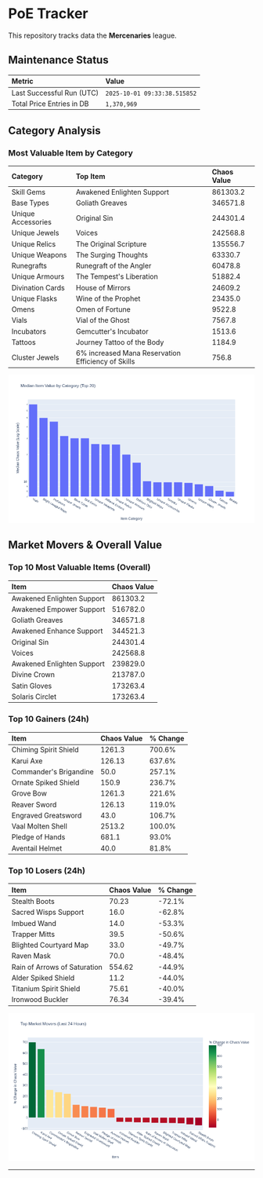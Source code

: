# PoE Tracker

This repository tracks data the **Mercenaries** league.

## Maintenance Status

<!-- START_MAINTENANCE -->
| Metric | Value |
|:---|:---|
| Last Successful Run (UTC) | `2025-10-01 09:33:38.515852` |
| Total Price Entries in DB | `1,370,969` |

<!-- END_MAINTENANCE -->

## Category Analysis

<!-- START_CATEGORY_ANALYSIS -->
### Most Valuable Item by Category
| Category | Top Item | Chaos Value |
| :--- | :--- | :--- |
| Skill Gems | Awakened Enlighten Support | 861303.2 |
| Base Types | Goliath Greaves | 346571.8 |
| Unique Accessories | Original Sin | 244301.4 |
| Unique Jewels | Voices | 242568.8 |
| Unique Relics | The Original Scripture | 135556.7 |
| Unique Weapons | The Surging Thoughts | 63330.7 |
| Runegrafts | Runegraft of the Angler | 60478.8 |
| Unique Armours | The Tempest's Liberation | 51882.4 |
| Divination Cards | House of Mirrors | 24609.2 |
| Unique Flasks | Wine of the Prophet | 23435.0 |
| Omens | Omen of Fortune | 9522.8 |
| Vials | Vial of the Ghost | 7567.8 |
| Incubators | Gemcutter's Incubator | 1513.6 |
| Tattoos | Journey Tattoo of the Body | 1184.9 |
| Cluster Jewels | 6% increased Mana Reservation Efficiency of Skills | 756.8 |


![Category Analysis Chart](charts/category_analysis.png)
<!-- END_CATEGORY_ANALYSIS -->

## Market Movers & Overall Value

<!-- START_ANALYSIS -->
### Top 10 Most Valuable Items (Overall)
| Item | Chaos Value |
| :--- | :--- |
| Awakened Enlighten Support | 861303.2 |
| Awakened Empower Support | 516782.0 |
| Goliath Greaves | 346571.8 |
| Awakened Enhance Support | 344521.3 |
| Original Sin | 244301.4 |
| Voices | 242568.8 |
| Awakened Enlighten Support | 239829.0 |
| Divine Crown | 213787.0 |
| Satin Gloves | 173263.4 |
| Solaris Circlet | 173263.4 |

### Top 10 Gainers (24h)
| Item | Chaos Value | % Change |
| :--- | :--- | :--- |
| Chiming Spirit Shield | 1261.3 | 700.6% |
| Karui Axe | 126.13 | 637.6% |
| Commander's Brigandine | 50.0 | 257.1% |
| Ornate Spiked Shield | 150.9 | 236.7% |
| Grove Bow | 1261.3 | 221.6% |
| Reaver Sword | 126.13 | 119.0% |
| Engraved Greatsword | 43.0 | 106.7% |
| Vaal Molten Shell | 2513.2 | 100.0% |
| Pledge of Hands | 681.1 | 93.0% |
| Aventail Helmet | 40.0 | 81.8% |

### Top 10 Losers (24h)
| Item | Chaos Value | % Change |
| :--- | :--- | :--- |
| Stealth Boots | 70.23 | -72.1% |
| Sacred Wisps Support | 16.0 | -62.8% |
| Imbued Wand | 14.0 | -53.3% |
| Trapper Mitts | 39.5 | -50.6% |
| Blighted Courtyard Map | 33.0 | -49.7% |
| Raven Mask | 70.0 | -48.4% |
| Rain of Arrows of Saturation | 554.62 | -44.9% |
| Alder Spiked Shield | 11.2 | -44.0% |
| Titanium Spirit Shield | 75.61 | -40.0% |
| Ironwood Buckler | 76.34 | -39.4% |


![Market Movers Chart](charts/market_movers.png)
<!-- END_ANALYSIS -->

---
